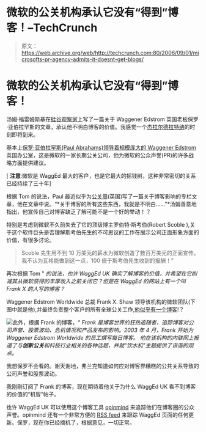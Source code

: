 # 微软的公关机构承认它没有“得到”博客！–TechCrunch

> 原文：<https://web.archive.org/web/http://techcrunch.com:80/2006/09/01/microsofts-pr-agency-admits-it-doesnt-get-blogs/>

# 微软的公关机构承认它没有“得到”博客！

汤姆·福雷姆斯基在[硅谷观察家](https://web.archive.org/web/20201129141154/http://www.siliconvalleywatcher.com/mt/archives/2006/08/microsofts_pr_a.php)上写了一篇关于 Waggener Edstrom 英国老板保罗·亚伯拉罕斯的文章，承认他不明白博客的价值。我感觉一个[杰拉尔德拉特纳](https://web.archive.org/web/20201129141154/http://en.wikipedia.org/wiki/Doing_a_Ratner)的时刻即将到来。

基本上[保罗·亚伯拉罕斯(Paul Abrahams)领导着规模庞大的 Waggener Edstrom](https://web.archive.org/web/20201129141154/http://www.waggeneredstrom.com/who_we_are/leadership/paul_abrahams.asp) 英国办公室，这是微软的一家长期公关公司，他为微软的公众声誉(PR)的许多战略方面提供建议。

[ **注意**:微软是 WaggEd 最大的客户，也是它最大的摇钱树，这种非常密切的关系已经持续了三十年]

根据 Tom 的说法，Paul 最近似乎为[公关周](https://web.archive.org/web/20201129141154/http://www.prweek.com/uk/login/required/590160)(英国)写了一篇关于博客影响的专栏文章，他在文章中说。“*关于博客的所有这些东西，我就是不明白……”*汤姆善意地指出，他宣传自己对博客缺乏了解可能不是一个好的举动！？

特别是考虑到微软不久前失去了它的顶级博主罗伯特·斯考伯(Robert Scoble ),关于这个软件巨头是否理解斯考伯先生的不可思议的工作在展示公司正面形象方面的价值，有很多讨论。

> Scoble 先生用不到 10 万美元的薪水为微软创造了数百万美元的正面宣传。我不认为瓦格能做到这一点，100 倍于斯考伯先生收到的报酬！”

再次根据 Tom " *的说法，也许 WaggEd UK 确实了解博客的价值，并希望在它削减其从微软获得的丰厚收入之前关闭它？但是在 WaggEd 的网站上有一个叫 Frank X 的人写的博客？*

Waggener Edstrom Worldwide 总裁 Frank X. Shaw 领导该机构的微软团队(下图中就是他),并最终负责整个客户的所有全球公关工作[,他似乎有一个博客](https://web.archive.org/web/20201129141154/http://glasshouse.waggeneredstrom.com/blogs/frankshaw/about.aspx)!？

![](img/ba29692c4b39d1164093c91ad5426994.png)此外，根据 Frank 的博客，“ *Frank 是博客世界的狂热追随者，追踪博客对公司声誉、股票波动、危机情况和产品发布的影响。2003 年 4 月，Frank 开始为 Waggener Edstrom Worldwide 的员工撰写每日博客。* *他在该机构的内联网上报道了与**创新公关**和科技行业相关的各种话题，并就“饮水机”主题提供了诙谐的观点。*

我想保罗不会看的。谢天谢地，弗兰克知道如何应对博客界糟糕的公共关系导致的公司声誉和股票波动。

我刚刚订阅了 Frank 的博客，现在期待着他关于为什么 WaggEd UK 看不到博客的价值的“机智”帖子。

也许 WaggEd UK 可以使用这个博客工具 [opinmind](https://web.archive.org/web/20201129141154/http://www.beta.techcrunch.com/tag/OpinMind/) 来追踪他们在博客圈的公众声誉。opinmind 还有一个非常方便的 [RSS feed](https://web.archive.org/web/20201129141154/http://www.opinmind.com/rss?q=Waggener+Edstrom+) 来跟踪 WaggEd 页面的任何更新。保罗，现在你已经摘机了，根据意见，一切正常。